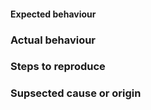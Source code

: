 
#### Expected behaviour

### Actual behaviour

### Steps to reproduce

### Supsected cause or origin
